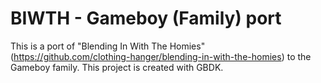 # BIWTH - Gameboy (Family) port

This is a port of "Blending In With The Homies" (https://github.com/clothing-hanger/blending-in-with-the-homies) to the Gameboy family.
This project is created with GBDK. 

